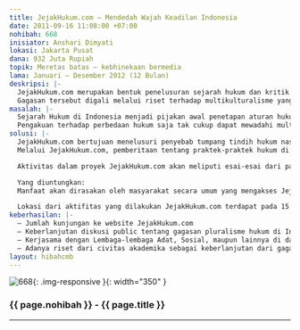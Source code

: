 ```yaml
---
title: JejakHukum.com – Mendedah Wajah Keadilan Indonesia
date: 2011-09-16 11:08:00 +07:00
nohibah: 668
inisiator: Anshari Dimyati
lokasi: Jakarta Pusat
dana: 932 Juta Rupiah
topik: Meretas batas – kebhinekaan bermedia
lama: Januari – Desember 2012 (12 Bulan)
deskripsi: |-
  JejakHukum.com merupakan bentuk penelusuran sejarah hukum dan kritik terhadap keberlakuan hukum di Indonesia. Media ini akan menyoroti nilai-nilai hukum, sistem, dan praktek penegakan hukum di berbagai daerah yang belum pernah terekam dalam rangka menggagas pembaharuan hukum.
  Gagasan tersebut digali melalui riset terhadap multikulturalisme yang menghasilkan potret-potret praktek pluralisme hukum, hal tersebut kemudian akan dijadikan paparan dalam rangka penggagasan keberlakuan hukum nasional, dengan konten esai-esai dan video dokumenter (audio visual) yang secara rinci akan membahas ragam pluralisme hukum tersebut.
masalah: |-
  Sejarah Hukum di Indonesia menjadi pijakan awal penetapan aturan hukum saat ini. Persoalan benturan kebiasaan masyarakat – hukum adat (adatrecht) kian pelik, fakta terhadap pengakuan tentang Multikulturalisme sudah selesai dibicarakan, akan tetapi masalah pluralisme hukum di Indonesia belum dapat terselesaikan. Karena perbedaan akar konsep hukum nasional dan hukum adat cenderung kontras.
  Pengakuan terhadap perbedaan hukum saja tak cukup dapat mewadahi multikulturalisme, tapi bagaimana logika hukum yang berbeda itu setara. Sedangkan pemberitaan media massa sendiri belum banyak menyentuh dan memberitakan kejadian dan permasalahan hukum adat dengan menggunakan perspektif kesetaraan.
solusi: |-
  JejakHukum.com bertujuan menelusuri penyebab tumpang tindih hukum nasional tersebut. Kemudian berusaha memberikan sudut pandang baru dalam sistem keberlakuan hukum nasional. Identifikasi dari penelusuran tersebut dapat dilihat dari bagaimana kemudian hukum menjamin kesetaraan manusia, dan bagaimana hukum-hukum tersebut (adatrecht) terjamin eksistensinya.
  Melalui JejakHukum.com, pemberitaan tentang praktek-praktek hukum di daerah-daerah (adatrecht) sebagai bentuk pluralisme hukum akan dipaparkan secara rinci dan seimbang, bagaimana posisinya selama ini dan kaitannya dengan sistem hukum nasional.

  Aktivitas dalam proyek JejakHukum.com akan meliputi esai-esai dari para contributor dan juga pakar hukum terkait, serta video dokumenter sebagai salah satu konten utama untuk menunjukkan eksistensi praktek penegakan hukum adat di berbagai daerah di Indonesia.

  Yang diuntungkan:
  Manfaat akan dirasakan oleh masyarakat secara umum yang mengakses JejakHukum.com, khususnya civitas akademik hukum yang dapat secara langsung melihat fakta yang diuraikan, serta konsep yang ditawarkan menjadi kontribusi dalam pembangunan – pembaharuan hukum.

  Lokasi dari aktifitas yang dilakukan JejakHukum.com terdapat pada 15 daerah di Indonesia, yaitu: Aceh, Sumatera Utara, Sumatera Barat, Riau, Sumatera Selatan, Jawa Barat, Jawa Tengah, Jawa Timur, Bali, Kalimantan Barat, Kalimantan Selatan, Sulawesi Selatan, Sulawesi Tenggara, Maluku, dan Papua Barat.
keberhasilan: |-
  – Jumlah kunjungan ke website JejakHukum.com
  – Keberlanjutan diskusi public tentang gagasan pluralisme hukum di Indonesia
  – Kerjasama dengan Lembaga-lembaga Adat, Sosial, maupun lainnya di daerah-daerah
  – Adanya riset dari civitas akademika sebagai keberlanjutan dari gagasan JejakHukum.com
layout: hibahcmb
---
```


![668](/static/img/hibahcmb/668.png){: .img-responsive }{: width="350" }

### {{ page.nohibah }} - {{ page.title }}

---
